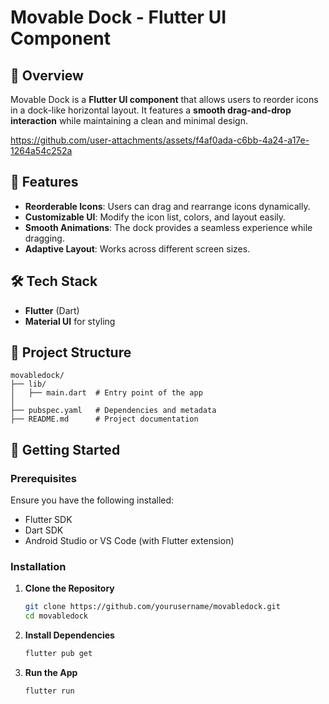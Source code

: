 # Movable Dock - Flutter UI Component

## 📌 Overview
Movable Dock is a **Flutter UI component** that allows users to reorder icons in a dock-like horizontal layout. It features a **smooth drag-and-drop interaction** while maintaining a clean and minimal design.

https://github.com/user-attachments/assets/f4af0ada-c6bb-4a24-a17e-1264a54c252a


## 🎯 Features
- **Reorderable Icons**: Users can drag and rearrange icons dynamically.
- **Customizable UI**: Modify the icon list, colors, and layout easily.
- **Smooth Animations**: The dock provides a seamless experience while dragging.
- **Adaptive Layout**: Works across different screen sizes.

## 🛠️ Tech Stack
- **Flutter** (Dart)
- **Material UI** for styling

## 📂 Project Structure
```
movabledock/
├── lib/
│   ├── main.dart  # Entry point of the app
│
├── pubspec.yaml   # Dependencies and metadata
├── README.md      # Project documentation
```

## 🚀 Getting Started

### Prerequisites
Ensure you have the following installed:
- Flutter SDK
- Dart SDK
- Android Studio or VS Code (with Flutter extension)

### Installation
1. **Clone the Repository**
   ```sh
   git clone https://github.com/yourusername/movabledock.git
   cd movabledock
   ```

2. **Install Dependencies**
   ```sh
   flutter pub get
   ```

3. **Run the App**
   ```sh
   flutter run
   ```
